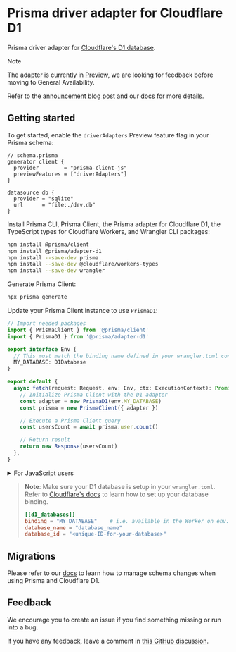 # Prisma driver adapter for Cloudflare D1

Prisma driver adapter for [Cloudflare's D1 database](https://developers.cloudflare.com/d1/).

> [!NOTE]
> The adapter is currently in [Preview](https://www.prisma.io/docs/orm/more/releases#early-access), we are looking for feedback before moving to General Availability.

Refer to the [announcement blog post](https://prisma.io/cloudflare-d1) and our [docs](https://www.prisma.io/docs/orm/overview/databases/cloudflare-d1) for more details.

## Getting started

To get started, enable the `driverAdapters` Preview feature flag in your Prisma schema:

```prisma
// schema.prisma
generator client {
  provider        = "prisma-client-js"
  previewFeatures = ["driverAdapters"]
}

datasource db {
  provider = "sqlite"
  url      = "file:./dev.db"
}
```

Install Prisma CLI, Prisma Client, the Prisma adapter for Cloudflare D1, the TypeScript types for Cloudflare Workers, and Wrangler CLI packages:

```sh
npm install @prisma/client
npm install @prisma/adapter-d1
npm install --save-dev prisma
npm install --save-dev @cloudflare/workers-types
npm install --save-dev wrangler
```

Generate Prisma Client:

```sh
npx prisma generate
```

Update your Prisma Client instance to use `PrismaD1`:

```ts
// Import needed packages
import { PrismaClient } from '@prisma/client'
import { PrismaD1 } from '@prisma/adapter-d1'

export interface Env {
  // This must match the binding name defined in your wrangler.toml configuration
  MY_DATABASE: D1Database
}

export default {
  async fetch(request: Request, env: Env, ctx: ExecutionContext): Promise<Response> {
    // Initialize Prisma Client with the D1 adapter
    const adapter = new PrismaD1(env.MY_DATABASE)
    const prisma = new PrismaClient({ adapter })

    // Execute a Prisma Client query
    const usersCount = await prisma.user.count()

    // Return result
    return new Response(usersCount)
  },
}
```

<details>
  <summary>For JavaScript users</summary>

<!-- prettier-ignore -->
  ```js
  // Import needed packages
  import { PrismaClient } from '@prisma/client'
  import { PrismaD1 } from '@prisma/adapter-d1'

  export default {
    async fetch(request, env, ctx) {
      // Setup Prisma Client with the adapter
      const adapter = new PrismaD1(env.MY_DATABASE)
      const prisma = new PrismaClient({ adapter })

      // Execute a Prisma Client query
      const usersCount = await prisma.user.count()

      // Return result
      return new Response(usersCount)
    },
  }
  ```

</details>

> **Note**: Make sure your D1 database is setup in your `wrangler.toml`. Refer to [Cloudflare's docs](https://developers.cloudflare.com/d1/get-started/#3-create-a-database) to learn how to set up your database binding.
>
> ```toml
> [[d1_databases]]
> binding = "MY_DATABASE"    # i.e. available in the Worker on env.MY_DATABASE
> database_name = "database_name"
> database_id = "<unique-ID-for-your-database>"
> ```

## Migrations

Please refer to our [docs](https://www.prisma.io/docs/orm/overview/databases/cloudflare-d1#migration-workflows) to learn how to manage schema changes when using Prisma and Cloudflare D1.

## Feedback

We encourage you to create an issue if you find something missing or run into a bug.

If you have any feedback, leave a comment in [this GitHub discussion](https://github.com/prisma/prisma/discussions/23646).
